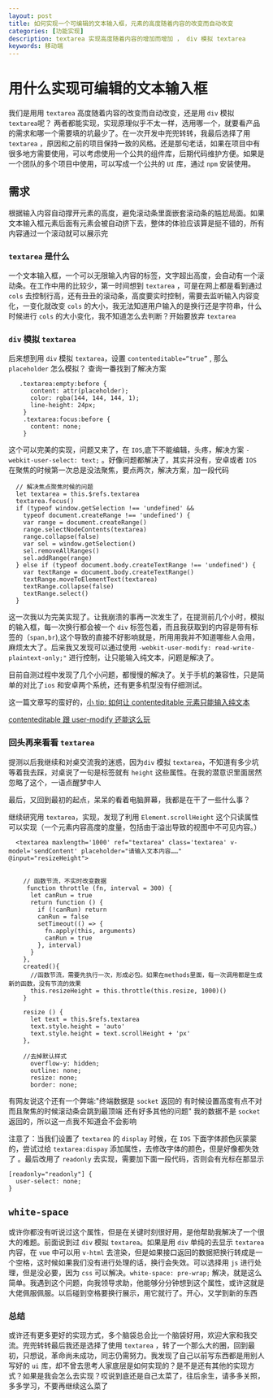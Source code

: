 ```yaml
---
layout: post
title: 如何实现一个可编辑的文本输入框，元素的高度随着内容的改变而自动改变
categories: [功能实现]
description: textarea 实现高度随着内容的增加而增加 ， div 模拟 textarea
keywords: 移动端
---
```


# 用什么实现可编辑的文本输入框

我们是用用 `textarea` 高度随着内容的改变而自动改变，还是用 `div` 模拟 `textarea`呢？
两者都能实现，实现原理似乎不太一样，选用哪一个，就要看产品的需求和哪一个需要填的坑最少了。在一次开发中兜兜转转，我最后选择了用 `textarea` ，原因和之前的项目保持一致的风格。还是那句老话，如果在项目中有很多地方需要使用，可以考虑使用一个公共的组件库，后期代码维护方便。如果是一个团队的多个项目中使用，可以写成一个公共的 `UI` 库，通过 `npm` 安装使用。

## 需求

根据输入内容自动撑开元素的高度，避免滚动条里面嵌套滚动条的尴尬局面。如果文本输入框元素后面有元素会被自动挤下去，整体的体验应该算是挺不错的，所有内容通过一个滚动就可以展示完

### `textarea` 是什么

一个文本输入框，一个可以无限输入内容的标签，文字超出高度，会自动有一个滚动条。在工作中用的比较少，第一时间想到 `textarea` ，可是在网上都是看到通过 `cols` 去控制行高，还有丑丑的滚动条，高度要实时控制，需要去监听输入内容变化，一变化就改变 `cols` 的大小，我无法知道用户输入的是换行还是字符串，什么时候进行 `cols` 的大小变化，我不知道怎么去判断？开始要放弃 `textarea`

### `div` 模拟 `textarea`

后来想到用 `div` 模拟 `textarea`，设置 `contenteditable=“true”` , 那么 `placeholder` 怎么模拟？ 查询一番找到了解决方案

```
   .textarea:empty:before {
      content: attr(placeholder);
      color: rgba(144, 144, 144, 1);
      line-height: 24px;
    }
    .textarea:focus:before {
      content: none;
    }
```

这个可以完美的实现，问题又来了，在 `IOS`,底下不能编辑，头疼，解决方案 `-webkit-user-select: text;` 。好像问题都解决了，其实并没有，安卓或者 `IOS` 在聚焦的时候第一次总是没法聚焦，要点两次，解决方案，加一段代码

```
  // 解决焦点聚焦时候的问题
  let textarea = this.$refs.textarea
  textarea.focus()
  if (typeof window.getSelection !== 'undefined' &&
    typeof document.createRange !== 'undefined') {
    var range = document.createRange()
    range.selectNodeContents(textarea)
    range.collapse(false)
    var sel = window.getSelection()
    sel.removeAllRanges()
    sel.addRange(range)
  } else if (typeof document.body.createTextRange !== 'undefined') {
    var textRange = document.body.createTextRange()
    textRange.moveToElementText(textarea)
    textRange.collapse(false)
    textRange.select()
  }
```

这一次我以为完美实现了。让我崩溃的事再一次发生了，在提测前几个小时，模拟的输入框，每一次换行都会被一个 `div` 标签包着，而且我获取到的内容是带有标签的（`span,br`),这个导致的直接不好影响就是，所用用我并不知道哪些人会用，麻烦太大了。后来我又发现可以通过使用 `-webkit-user-modify: read-write-plaintext-only;"` 进行控制，让只能输入纯文本，问题是解决了。

目前自测过程中发现了几个小问题，都慢慢的解决了。关于手机的兼容性，只是简单的对比了`ios` 和安卓两个系统，还有更多机型没有仔细测试。

这一篇文章写的蛮好的，[小 tip: 如何让 contenteditable 元素只能输入纯文本](https://www.zhangxinxu.com/wordpress/2016/01/contenteditable-plaintext-only/)

[contenteditable 跟 user-modify 还能这么玩](https://juejin.im/post/5d5003396fb9a06b265088c0)

### 回头再来看看 `textarea`

提测以后我继续和对桌交流我的迷惑，因为`div` 模拟 `textarea`，不知道有多少坑等着我去踩，对桌说了一句是标签就有 `height` 这些属性。在我的潜意识里面居然忽略了这个，一语点醒梦中人

最后，又回到最初的起点，呆呆的看着电脑屏幕，我都是在干了一些什么事？

继续研究用 `textarea`，实现，发现了利用 `Element.scrollHeight` 这个只读属性可以实现（一个元素内容高度的度量，包括由于溢出导致的视图中不可见内容。）

```
  <textarea maxlength='1000' ref="textarea" class='textarea' v-model='sendContent' placeholder="请输入文本内容……" @input="resizeHeight">


    // 函数节流，不实时改变数据
     function throttle (fn, interval = 300) {
      let canRun = true
      return function () {
        if (!canRun) return
        canRun = false
        setTimeout(() => {
          fn.apply(this, arguments)
          canRun = true
        }, interval)
      }
    },
    created(){
      //函数节流，需要先执行一次，形成必包。如果在methods里面，每一次调用都是生成新的函数，没有节流的效果
      this.resizeHeight = this.throttle(this.resize, 1000)()
    }

    resize () {
      let text = this.$refs.textarea
      text.style.height = 'auto'
      text.style.height = text.scrollHeight + 'px'
    },

    //去掉默认样式
      overflow-y: hidden;
      outline: none;
      resize: none;
      border: none;
```

有网友说这个还有一个弊端:"终端数据是 `socket` 返回的 有时候设置高度有点不对 而且聚焦的时候滚动条会跳到最顶端 还有好多其他的问题" 我的数据不是 `socket` 返回的，所以这一点我不知道会不会影响

注意了：当我们设置了 `textarea` 的 `display` 时候，在 `IOS` 下面字体颜色灰蒙蒙的，尝试过给 `textarea:dispay` 添加属性，去修改字体的颜色，但是好像都失效了 。最后改用了 `readonly` 去实现，需要加下面一段代码，否则会有光标在那显示

```
[readonly="readonly"] {
  user-select: none;
}
```
## `white-space`
或许你都没有听说过这个属性，但是在关键时刻很好用，是他帮助我解决了一个很大的难题。前面说到过 `div` 模拟 `textarea`。如果是用 `div` 单纯的去显示 `textarea` 内容，在 `vue` 中可以用 `v-html` 去渲染，但是如果接口返回的数据把换行转成是一个空格，这时候如果我们没有进行处理的话，换行会失效。可以选择用 `js` 进行处理，但是没必要，因为 `css` 可以解决。`white-space: pre-wrap;` 解决，就是这么简单。我遇到这个问题，向我领导求助，他能够分分钟想到这个属性，或许这就是大佬佩服佩服。以后碰到空格要换行展示，用它就行了。开心，又学到新的东西
### 总结

或许还有更多更好的实现方式，多个脑袋总会比一个脑袋好用，欢迎大家和我交流。兜兜转转最后我还是选择了使用 `textarea` ，转了一个那么大的圈，回到最初，只想说，革命尚未成功，同志仍需努力。我发现了自己以前写东西都是用别人写好的 `ui` 库，却不曾去思考人家底层是如何实现的？是不是还有其他的实现方式？如果是我会怎么去实现？哎说到底还是自己太菜了，往后余生，请多多关照，多多学习，不要再继续这么菜了
